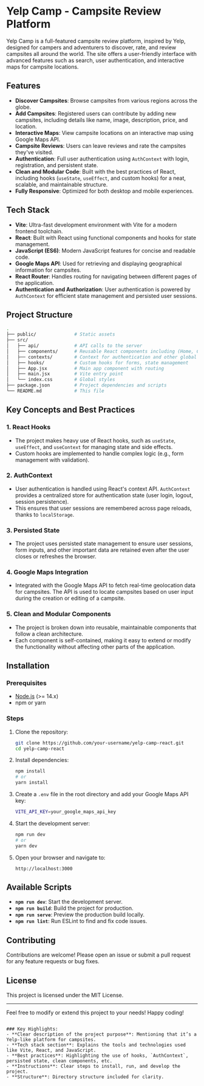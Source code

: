 # Yelp Camp - Campsite Review Platform

Yelp Camp is a full-featured campsite review platform, inspired by Yelp, designed for campers and adventurers to discover, rate, and review campsites all around the world. The site offers a user-friendly interface with advanced features such as search, user authentication, and interactive maps for campsite locations.

## Features

- **Discover Campsites**: Browse campsites from various regions across the globe.
- **Add Campsites**: Registered users can contribute by adding new campsites, including details like name, image, description, price, and location.
- **Interactive Maps**: View campsite locations on an interactive map using Google Maps API.
- **Campsite Reviews**: Users can leave reviews and rate the campsites they've visited.
- **Authentication**: Full user authentication using `AuthContext` with login, registration, and persistent state.
- **Clean and Modular Code**: Built with the best practices of React, including hooks (`useState`, `useEffect`, and custom hooks) for a neat, scalable, and maintainable structure.
- **Fully Responsive**: Optimized for both desktop and mobile experiences.

## Tech Stack

- **Vite**: Ultra-fast development environment with Vite for a modern frontend toolchain.
- **React**: Built with React using functional components and hooks for state management.
- **JavaScript (ES6)**: Modern JavaScript features for concise and readable code.
- **Google Maps API**: Used for retrieving and displaying geographical information for campsites.
- **React Router**: Handles routing for navigating between different pages of the application.
- **Authentication and Authorization**: User authentication is powered by `AuthContext` for efficient state management and persisted user sessions.

## Project Structure

```bash
.
├── public/              # Static assets
├── src/
│   ├── api/             # API calls to the server
│   ├── components/      # Reusable React components including (Home, Create, Edit, etc.)
│   ├── contexts/        # Context for authentication and other global states
│   ├── hooks/           # Custom hooks for forms, state management
│   ├── App.jsx          # Main app component with routing
│   ├── main.jsx         # Vite entry point
│   └── index.css        # Global styles
├── package.json         # Project dependencies and scripts
└── README.md            # This file
```

## Key Concepts and Best Practices

### 1. **React Hooks**
   - The project makes heavy use of React hooks, such as `useState`, `useEffect`, and `useContext` for managing state and side effects.
   - Custom hooks are implemented to handle complex logic (e.g., form management with validation).

### 2. **AuthContext**
   - User authentication is handled using React's context API. `AuthContext` provides a centralized store for authentication state (user login, logout, session persistence).
   - This ensures that user sessions are remembered across page reloads, thanks to `localStorage`.

### 3. **Persisted State**
   - The project uses persisted state management to ensure user sessions, form inputs, and other important data are retained even after the user closes or refreshes the browser.

### 4. **Google Maps Integration**
   - Integrated with the Google Maps API to fetch real-time geolocation data for campsites. The API is used to locate campsites based on user input during the creation or editing of a campsite.

### 5. **Clean and Modular Components**
   - The project is broken down into reusable, maintainable components that follow a clean architecture.
   - Each component is self-contained, making it easy to extend or modify the functionality without affecting other parts of the application.

## Installation

### Prerequisites

- [Node.js](https://nodejs.org/) (>= 14.x)
- npm or yarn

### Steps

1. Clone the repository:
   ```bash
   git clone https://github.com/your-username/yelp-camp-react.git
   cd yelp-camp-react
   ```

2. Install dependencies:
   ```bash
   npm install
   # or
   yarn install
   ```

3. Create a `.env` file in the root directory and add your Google Maps API key:
   ```bash
   VITE_API_KEY=your_google_maps_api_key
   ```

4. Start the development server:
   ```bash
   npm run dev
   # or
   yarn dev
   ```

5. Open your browser and navigate to:
   ```
   http://localhost:3000
   ```

## Available Scripts

- **`npm run dev`**: Start the development server.
- **`npm run build`**: Build the project for production.
- **`npm run serve`**: Preview the production build locally.
- **`npm run lint`**: Run ESLint to find and fix code issues.

## Contributing

Contributions are welcome! Please open an issue or submit a pull request for any feature requests or bug fixes.

## License

This project is licensed under the MIT License.

---

Feel free to modify or extend this project to your needs! Happy coding!
```

### Key Highlights:
- **Clear description of the project purpose**: Mentioning that it’s a Yelp-like platform for campsites.
- **Tech stack section**: Explains the tools and technologies used like Vite, React, and JavaScript.
- **Best practices**: Highlighting the use of hooks, `AuthContext`, persisted state, clean components, etc.
- **Instructions**: Clear steps to install, run, and develop the project.
- **Structure**: Directory structure included for clarity.